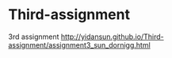 # Third-assignment
3rd assignment
http://yidansun.github.io/Third-assignment/assignment3_sun_dornigg.html
